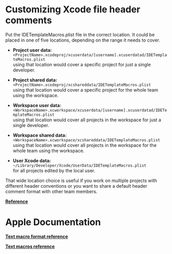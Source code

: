 # Customizing Xcode file header comments

Put the IDETemplateMacros.plist file in the correct location. It could be placed in one of five locations, depending on the range it needs to cover.

- **Project user data:**\
``<ProjectName>.xcodeproj/xcuserdata/[username].xcuserdatad/IDETemplateMacros.plist``\
  using that location would cover a specific project for just a single developer.
  
- **Project shared data:**\
  ``<ProjectName>.xcodeproj/xcshareddata/IDETemplateMacros.plist``\
  using that location would cover a specific project for the whole team using the workspace.
  
- **Workspace user data:**\
``<WorkspaceName>.xcworkspace/xcuserdata/[username].xcuserdatad/IDETemplateMacros.plist``\
using that location would cover all projects in the workspace for just a single developer.

- **Workspace shared data:**\
``<WorkspaceName>.xcworkspace/xcshareddata/IDETemplateMacros.plist``\
using that location would cover all projects in the workspace for the whole team using the workspace.

- **User Xcode data:**\
  ``~/Library/Developer/Xcode/UserData/IDETemplateMacros.plist``\
  for all projects edited by the local user.
  
That wide location choice is useful if you work on multiple projects with different header conventions or you want to share a default header comment format with other team members.

**[Reference](https://matrejek.eu/posts/customizing-xcode-header-comments/)**

# Apple Documentation

**[Text macro format reference](https://help.apple.com/xcode/mac/9.0/index.html?localePath=en.lproj#/devc8a500cb9)**

**[Text macros reference](https://help.apple.com/xcode/mac/9.0/index.html?localePath=en.lproj#/dev7fe737ce0)**
